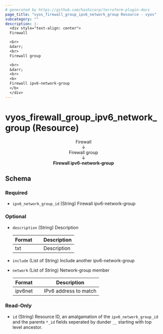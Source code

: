 ```yaml
---
# generated by https://github.com/hashicorp/terraform-plugin-docs
page_title: "vyos_firewall_group_ipv6_network_group Resource - vyos"
subcategory: ""
description: |-
  <div style="text-align: center">
  Firewall

  <br>
  &darr;
  <br>
  Firewall group

  <br>
  &darr;
  <br>
  <b>
  Firewall ipv6-network-group
  </b>
  </div>
---
```


# vyos_firewall_group_ipv6_network_group (Resource)

<div style="text-align: center">
Firewall

<br>
&darr;
<br>
Firewall group

<br>
&darr;
<br>
<b>
Firewall ipv6-network-group
</b>
</div>



<!-- schema generated by tfplugindocs -->
## Schema

### Required

- `ipv6_network_group_id` (String) Firewall ipv6-network-group

### Optional

- `description` (String) Description

    |  Format &emsp; | Description  |
    |----------|---------------|
    |  txt  &emsp; |  Description  |
- `include` (List of String) Include another ipv6-network-group
- `network` (List of String) Network-group member

    |  Format &emsp; | Description  |
    |----------|---------------|
    |  ipv6net  &emsp; |  IPv6 address to match  |

### Read-Only

- `id` (String) Resource ID, an amalgamation of the `ipv6_network_group_id` and the parents `*_id` fields seperated by dunder `__` starting with top level ancestor.
